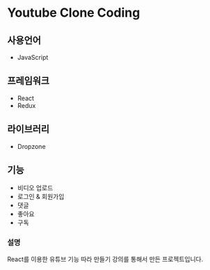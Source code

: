 # Youtube Clone Coding 

## 사용언어
 - JavaScript 
## 프레임워크
 - React
 - Redux
## 라이브러리
 - Dropzone
## 기능
 - 비디오 업로드 
 - 로그인 & 회원가입 
 - 댓글 
 - 좋아요
 - 구독
 
### 설명
React를 이용한 유튜브 기능 따라 만들기 강의를 통해서 만든 프로젝트입니다.

